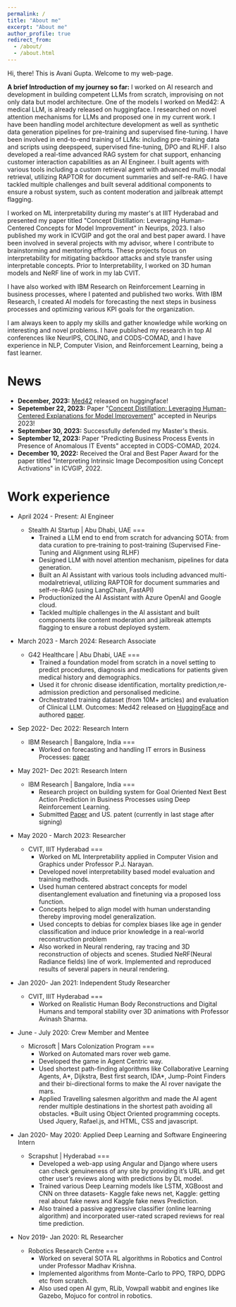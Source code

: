 ```yaml
---
permalink: /
title: "About me"
excerpt: "About me"
author_profile: true
redirect_from: 
  - /about/
  - /about.html
---
```

Hi, there!
This is Avani Gupta.
Welcome to my web-page.

**A brief Introduction of my journey so far:**
I worked on AI research and development in building competent LLMs from scratch, improvising on not only data but model architecture. One of the models I worked on Med42: A medical LLM, is already released on huggingface. 
I researched on novel attention mechanisms for LLMs and proposed one in my current work. I have been handling model architecture development as well as synthetic data generation pipelines for pre-training and supervised fine-tuning. I have been involved in end-to-end training of LLMs: including pre-training data and scripts using deepspeed, supervised fine-tuning, DPO and RLHF.
I also developed a real-time advanced RAG system for chat support, enhancing customer interaction capabilities as an AI Engineer. I built agents with various tools including a custom retrieval agent with advanced multi-modal retrieval, utilizing RAPTOR for document summaries and self-re-RAG. I have tackled multiple challenges and built several additional components to ensure a robust system, such as content moderation and jailbreak attempt flagging. 

I worked on ML interpretability during my master's at IIIT Hyderabad and presented my paper titled "Concept Distillation: Leveraging Human-Centered Concepts for Model Improvement" in Neurips, 2023. I also published my work in ICVGIP and got the oral and best paper award.
I have been involved in several projects with my advisor, where I contribute to brainstorming and mentoring efforts. These projects focus on interpretability for mitigating backdoor attacks and style transfer using interpretable concepts. Prior to Interpretability, I worked on 3D human models and NeRF line of work in my lab CVIT.

I have also worked with IBM Research on Reinforcement Learning in business processes, where I patented and published two works. With IBM Research, I created AI models for forecasting the next steps in business processes and optimizing various KPI goals for the organization. 

I am always keen to apply my skills and gather knowledge while working on interesting and novel problems. I have published my research in top AI conferences like NeurIPS, COLING, and CODS-COMAD, and I have experience in NLP, Computer Vision, and Reinforcement Learning, being a fast learner.



News
======
- **December, 2023:** [Med42](https://huggingface.co/m42-health/med42-70b) released on huggingface!
- **Sepetember 22, 2023:** Paper "[Concept Distillation: Leveraging Human-Centered Explanations for Model Improvement](https://neurips.cc/virtual/2023/poster/71179)​" accepted in Neurips 2023!
- **September 30, 2023:** Successfully defended my Master's thesis.
- **September 12, 2023:** Paper "Predicting Business Process Events in Presence of Anomalous IT Events" accepted in CODS-COMAD, 2024.
- **December 10, 2022:** Received the Oral and Best Paper Award for the paper titled "Interpreting Intrinsic Image Decomposition using Concept Activations" in ICVGIP, 2022.

  

Work experience
======

* April 2024 - Present: AI Engineer
   * Stealth AI Startup | Abu Dhabi, UAE
===
      * Trained a LLM end to end from scratch for advancing SOTA: from data curation to pre-training to post-training (Supervised Fine-Tuning and Alignment using RLHF) 
      *  Designed LLM with novel attention mechanism, pipelines for data generation.
      * Built an AI Assistant with various tools including advanced multi-modalretrieval,
      utilizing RAPTOR for document summaries and self-re-RAG (using LangChain, FastAPI)
      * Productionized the AI Assistant with Azure OpenAI and Google cloud.
      * Tackled multiple challenges in the AI assistant and built components like content moderation and jailbreak attempts flagging to ensure a robust deployed system.


* March 2023 - March 2024: Research Associate
   * G42 Healthcare | Abu Dhabi, UAE
===
      * Trained a foundation model from scratch in a novel setting to predict procedures,
      diagnosis and medications for patients given medical history and demographics.
      * Used it for chronic disease identification, mortality prediction,re-admission prediction
      and personalised medicine.
      * Orchestrated training dataset (from 10M+ articles) and evaluation of Clinical LLM.
      Outcomes: Med42 released on [HuggingFace](https://huggingface.co/m42-health/med42-70b) and authored [paper](https://arxiv.org/abs/2404.14779).

* Sep 2022- Dec 2022: Research Intern 
  * IBM Research | Bangalore, India
===
    * Worked on forecasting and handling IT errors in Business Processes: [paper](https://dl.acm.org/doi/10.1145/3632410.3632437)

* May 2021- Dec 2021: Research Intern 
  * IBM Research | Bangalore, India
===
    * Research project on building system for Goal Oriented Next Best Action Prediction in Business Processes using Deep Reinforcement Learning. 
    * Submitted [Paper](https://www.researchgate.net/publication/360462271_Goal-Oriented_Next_Best_Activity_Recommendation_using_Reinforcement_Learning}{Preprint) and US. patent (currently in last stage after signing)


* May 2020 - March 2023: Researcher
  * CVIT, IIIT Hyderabad
===
      * Worked on ML Interpretability applied in Computer Vision and Graphics under Professor P.J. Narayan. 
      * Developed novel interpretability based model evaluation and training methods.
      * Used human centered abstract concepts for model disentanglement evaluation and
      finetuning via a proposed loss function.
      * Concepts helped to align model with human understanding thereby improving model
      generalization.
      * Used concepts to debias for complex biases like age in gender classification and induce
      prior knowledge in a real-world reconstruction problem
      * Also worked in Neural rendering, ray tracing and 3D reconstruction of objects and scenes. Studied NeRF(Neural Radiance fields) line of work. Implemented and reproduced results of several papers in neural rendering.


* Jan 2020- Jan 2021: Independent Study Researcher
  * CVIT, IIIT Hyderabad
===
      * Worked on Realistic Human Body Reconstructions and Digital Humans and temporal stability over 3D animations with Professor Avinash Sharma.


* June - July 2020: Crew Member and Mentee
  * Microsoft | Mars Colonization Program
===
      * Worked on Automated mars rover web game. 
      * Developed the game in Agent Centric way. 
      * Used shortest path-finding algorithms like Collaborative Learning Agents, A*, Dijkstra, Best first search, IDA*, Jump-Point Finders and their bi-directional forms to make the AI rover navigate the mars. 
      * Applied Travelling salesmen algorithm and made the AI agent render multiple destinations in the shortest path avoiding all obstacles. *Built using Object Oriented programming cocepts. Used Jquery, Rafael.js, and HTML, CSS and javascript.
 


* Jan 2020- May 2020: Applied Deep Learning and Software Engineering Intern
  * Scrapshut | Hyderabad
===
      * Developed a web-app using Angular and Django where users can check genuineness of any site by providing it’s URL and get other user’s reviews along with predictions by DL model. 
      * Trained various Deep Learning models like LSTM, XGBoost and CNN on three datasets- Kaggle fake news net, Kaggle: getting real about fake news and Kaggle fake news Prediction. 
      * Also trained a passive aggressive classifier (online learning algorithm) and incorporated user-rated scraped reviews for real time prediction.


* Nov 2019- Jan 2020: RL Researcher
  * Robotics Research Centre 
===
      * Worked on several SOTA RL algorithms in Robotics and Control under Professor Madhav Krishna.
      * Implemented algorithms from Monte-Carlo to PPO, TRPO, DDPG etc from scratch. 
      * Also used open AI gym, RLib, Vowpall wabbit and engines like Gazebo, Mojuco for control in robotics.




